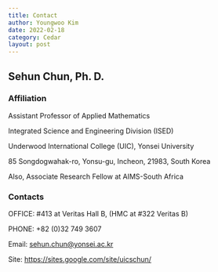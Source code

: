 ```yaml
---
title: Contact
author: Youngwoo Kim
date: 2022-02-18
category: Cedar
layout: post
---
```


## Sehun Chun, Ph. D.
### Affiliation
Assistant Professor of Applied Mathematics

Integrated Science and Engineering Division (ISED)

Underwood International College (UIC), Yonsei University

85 Songdogwahak-ro, Yonsu-gu, Incheon, 21983, South Korea

Also, Associate Research Fellow at AIMS-South Africa

### Contacts
OFFICE: #413 at Veritas Hall B, (HMC at #322 Veritas B)

PHONE: +82 (0)32 749 3607

Email: sehun.chun@yonsei.ac.kr

Site: https://sites.google.com/site/uicschun/